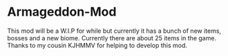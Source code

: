 # Armageddon-Mod
This mod will be a W.I.P for while but currently it has a bunch of new items, bosses and a new biome. Currently there are about 25 items in the game. Thanks to my cousin KJHMMV for helping to develop this mod.

